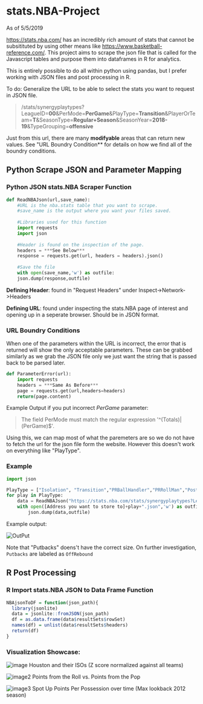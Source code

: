 # stats.NBA-Project
As of 5/5/2019


https://stats.nba.com/ has an incredibly rich amount of stats that cannot be subsitituted by using other means like https://www.basketball-reference.com/. This project aims to scrape the json file that is called for the Javascript tables and purpose them into dataframes in R for analytics.

This is entirely possible to do all within python using pandas, but I prefer working with JSON files and post processing in R. 

To do: Generalize the URL to be able to select the stats you want to request in JSON file.

> /stats/synergyplaytypes?LeagueID=**00**&PerMode=**PerGame**&PlayType=**Transition**&PlayerOrTeam=**T**&SeasonType=**Regular+Season**&SeasonYear=**2018-19**&TypeGrouping=**offensive**

Just from this url, there are many **modifyable** areas that can return new values. See "URL Boundry Condition** for details on how we find all of the boundry conditions. 

## Python Scrape JSON and Parameter Mapping

### Python JSON stats.NBA Scraper Function
```python
def ReadNBAJson(url,save_name):
    #URL is the nba.stats table that you want to scrape. 
    #save_name is the output where you want your files saved. 
    
    #Libraries used for this function
    import requests 
    import json
    
    #Header is found on the inspection of the page. 
    headers = ***See Below***
    response = requests.get(url, headers = headers).json()
    
    #Save the file
    with open(save_name,'w') as outfile:
    json.dump(response,outfile)
```

**Defining Header**: found in "Request Headers" under Inspect->Network->Headers

**Defining URL**: found under inspecting the stats.NBA page of interest and opening up in a seperate browser. Should be in JSON format. 

### URL Boundry Conditions

When one of the parameters within the URL is incorrect, the error that is returned will show the only acceptable parameters. These can be grabbed similarly as we grab the JSON file only we just want the string that is passed back to be parsed later. 

```python
def ParameterError(url):
    import requests
    headers = ***Same As Before***
    page = requests.get(url,headers=headers)
    return(page.content)
```

Example Output if you put incorrect *PerGame* parameter:
> The field PerMode must match the regular expression '^(Totals)|(PerGame)$'.

Using this, we can map most of what the paremeters are so we do not have to fetch the url for the json file form the website. However this doesn't work on everything like "PlayType". 

### Example

```python
import json

PlayType = ["Isolation", "Transition","PRBallHandler","PRRollMan","PostUp","SpotUp","Handoff","Cut","OffScreen","Putbacks","Misc"]
for play in PlayType:
    data = ReadNBAJson("https://stats.nba.com/stats/synergyplaytypes?LeagueID=00&PerMode=PerGame&PlayType="+play+"&PlayerOrTeam=T&SeasonType=Regular+Season&SeasonYear=2018-19&TypeGrouping=offensive")
    with open([Address you want to store to]+play+".json",'w') as outfile:
        json.dump(data,outfile)
```
Example output:

![OutPut](https://imgur.com/seRaZ1A.png)

Note that "Putbacks" doens't have the correct size. On further investigation, `Putbacks` are labeled as `OffRebound`



## R Post Processing

### R Import stats.NBA JSON to Data Frame Function
```r
NBAjsonToDF = function(json_path){
  library(jsonlite)
  data = jsonlite::fromJSON(json_path)
  df = as.data.frame(data$resultSets$rowSet)
  names(df) = unlist(data$resultSets$headers)
  return(df)
}
```

### Visualization Showcase:

![image](https://imgur.com/8ZJZ7gN.png)
Houston and their ISOs (Z score normalized against all teams)

![image2](https://imgur.com/dtTtfgf.png)
Points from the Roll vs. Points from the Pop

![image3](https://github.com/smlederer/stats.NBA-Project/blob/master/images/ppp_over_time.PNG)
Spot Up Points Per Possession over time (Max lookback 2012 season)
